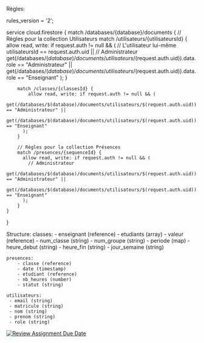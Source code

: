 Règles:

rules_version = '2';

service cloud.firestore {
    match /databases/{database}/documents {
        // Règles pour la collection Utilisateurs
            match /utilisateurs/{utilisateursId} {
                allow read, write: if request.auth != null && (
                 // L'utilisateur lui-même
                    utilisateursId == request.auth.uid ||
                    // Administrateur
                    get(/databases/$(database)/documents/utilisateurs/$(request.auth.uid)).data.role == "Administrateur" ||
                    get(/databases/$(database)/documents/utilisateurs/$(request.auth.uid)).data.role == "Enseignant"
                );
            }

        match /classes/{classesId} {
            allow read, write: if request.auth != null && (
            get(/databases/$(database)/documents/utilisateurs/$(request.auth.uid)).data.role == "Administrateur" ||
            get(/databases/$(database)/documents/utilisateurs/$(request.auth.uid)).data.role == "Enseignant"    
          );
        }
      
        // Règles pour la collection Présences
        match /presences/{sequenceId} {
          allow read, write: if request.auth != null && (
            // Administrateur
            get(/databases/$(database)/documents/utilisateurs/$(request.auth.uid)).data.role == "Administrateur" ||
            get(/databases/$(database)/documents/utilisateurs/$(request.auth.uid)).data.role == "Enseignant"
          );
        }
    }
}

Structure:
    classes:
     - enseignant (reference)
     - etudiants (array)
        - valeur (reference)
     - num_classe (string)
     - num_groupe (string)
     - periode (map)
        - heure_debut (string)
        - heure_fin (string)
        - jour_semaine (string)

    presences:
        - classe (reference)
        - date (timestamp)
        - etudiant (reference)
        - nb_heures (number)
        - statut (string)

    utilisateurs:
     - email (string)
     - matricule (string)
     - nom (string)
     - prenom (string)
     - role (string)

[![Review Assignment Due Date](https://classroom.github.com/assets/deadline-readme-button-24ddc0f5d75046c5622901739e7c5dd533143b0c8e959d652212380cedb1ea36.svg)](https://classroom.github.com/a/cyQywG8J)
